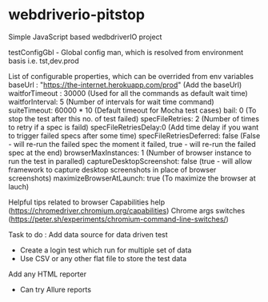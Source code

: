 # webdriverio-pitstop

Simple JavaScript based wedbdriverIO project

testConfigGbl - Global config man, which is resolved from environment basis i.e. tst,dev.prod

List of configurable properties, which can be overrided from env variables
baseUrl : "https://the-internet.herokuapp.com/prod" (Add the baseUrl)
waitforTimeout : 30000 (Used for all the commands as default wait time)
waitforInterval: 5 (Number of intervals for wait time command)
suiteTimeout: 60000 \* 10 (Default timeout for Mocha test cases)
bail: 0 (To stop the test after this no. of test failed)
specFileRetries: 2 (Number of times to retry if a spec is faild)
specFileRetriesDelay:0 (Add time delay if you want to trigger failed specs after some time)
specFileRetriesDeferred: false (False - will re-run the failed spec the moment it failed, true - will re-run the failed spec at the end)
browserMaxInstances: 1 (Number of browser instance to run the test in paralled)
captureDesktopScreenshot: false (true - will allow framework to capture desktop screenshots in place of browser screenshots)
maximizeBrowserAtLaunch: true (To maximize the browser at lauch)

Helpful tips related to browser
Capabilities help (https://chromedriver.chromium.org/capabilities)
Chrome args switches (https://peter.sh/experiments/chromium-command-line-switches/)

Task to do :
Add data source for data driven test

-   Create a login test which run for multiple set of data
-   Use CSV or any other flat file to store the test data

Add any HTML reporter

-   Can try Allure reports
